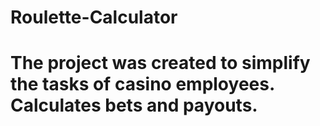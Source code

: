 # Roulette-Calculator

# The project was created to simplify the tasks of casino employees. Calculates bets and payouts.